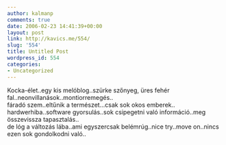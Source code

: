 ```yaml
---
author: kalmanp
comments: true
date: 2006-02-23 14:41:39+00:00
layout: post
link: http://kavics.me/554/
slug: '554'
title: Untitled Post
wordpress_id: 554
categories:
- Uncategorized
---
```


Kocka-élet..egy kis melóblog..szürke szőnyeg, üres fehér fal..neonvillanások..montiorremegés..  
fáradó szem..eltűnik a természet...csak sok okos emberek..  
hardwerhiba..software gyorsulás..sok csipegetni való információ..meg összevissza tapasztalás..  
de lóg a változás lába..ami egyszercsak belémrúg..nice try..move on..nincs ezen sok gondolkodni való..
